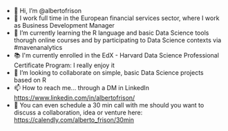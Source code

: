 - 👋 Hi, I’m @albertofrison
- 👀 I work full time in the European financial services sector, where I work as Business Development Manager
- 🌱 I’m currently learning the R language and basic Data Science tools thorugh online courses and by participating to Data Science contexts via #mavenanalytics
- 📚 I'm currently enrolled in the EdX - Harvard Data Science Professional Certificate Program: I really enjoy it
- 💞️ I’m looking to collaborate on simple, basic Data Science projects based on R
- 📫 How to reach me... through a DM in LinkedIn https://www.linkedin.com/in/albertofrison/
- 📅 You can even schedule a 30 min call with me should you want to discuss a collaboration, idea or venture here: https://calendly.com/alberto_frison/30min
